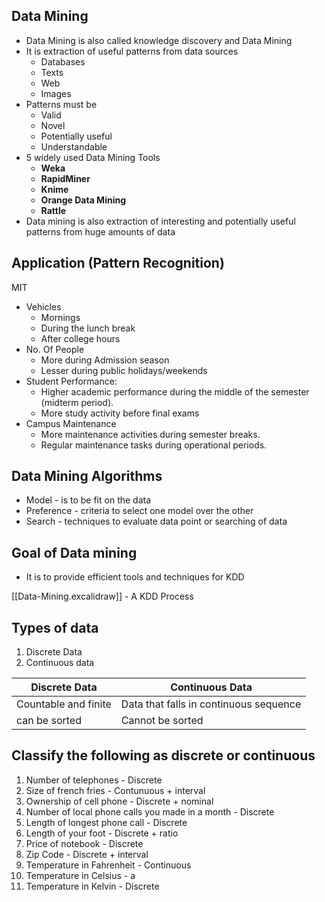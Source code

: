 
## Data Mining
- Data Mining is also called knowledge discovery and Data Mining
- It is extraction of useful patterns from data sources
	- Databases
	- Texts
	- Web
	- Images
- Patterns must be 
	- Valid
	- Novel
	- Potentially useful
	- Understandable
- 5 widely used Data Mining Tools
	- **Weka**
	- **RapidMiner**
	- **Knime**
	- **Orange Data Mining**
	- **Rattle**
- Data mining is also extraction of interesting and potentially useful patterns from huge amounts of data


## Application (Pattern Recognition)
MIT
- Vehicles 
	- Mornings
	- During the lunch break
	- After college hours
- No. Of People
	- More during Admission season
	- Lesser during public holidays/weekends
- Student Performance:
	- Higher academic performance during the middle of the semester (midterm period).
	- More study activity before final exams
- Campus Maintenance
	- More maintenance activities during semester breaks.
	- Regular maintenance tasks during operational periods.

## Data Mining Algorithms

- Model - is to be fit on the data
- Preference - criteria to select one model over the other
- Search - techniques to evaluate data point or searching of data
## Goal of Data mining

- It is to provide efficient tools and techniques for KDD

[[Data-Mining.excalidraw]] - A KDD Process


## Types of data

1. Discrete Data
2. Continuous data

| Discrete Data        | Continuous Data                        |
| -------------------- | -------------------------------------- |
| Countable and finite | Data that falls in continuous sequence |
| can be sorted        | Cannot be sorted                       |

## Classify the following as discrete or continuous

1.  Number of telephones - Discrete
2. Size of french fries - Contunuous + interval
3. Ownership of cell phone - Discrete + nominal
4. Number of local phone calls you made in a month - Discrete 
5. Length of longest phone call - Discrete
6. Length of your foot - Discrete + ratio
7. Price of notebook - Discrete 
8. Zip Code - Discrete + interval
9. Temperature in Fahrenheit - Continuous
10. Temperature in Celsius - a
11. Temperature in Kelvin - Discrete